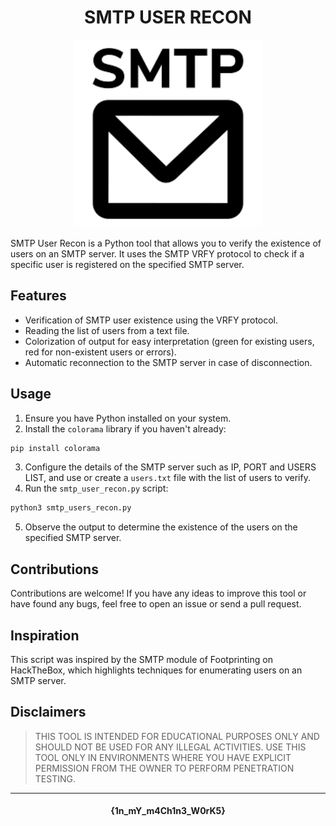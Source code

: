 <h1 align="center">SMTP USER RECON</h1>


<p align="center">
<img src='./Images/images.png' alt='logo' width='300'/>
</p>


SMTP User Recon is a Python tool that allows you to verify the existence of users on an SMTP server. It uses the SMTP VRFY protocol to check if a specific user is registered on the specified SMTP server.

## Features
- Verification of SMTP user existence using the VRFY protocol.
- Reading the list of users from a text file.
- Colorization of output for easy interpretation (green for existing users, red for non-existent users or errors).
- Automatic reconnection to the SMTP server in case of disconnection.

## Usage

1. Ensure you have Python installed on your system.
2. Install the `colorama` library if you haven't already:
```python
pip install colorama
```
3. Configure the details of the SMTP server such as IP, PORT and USERS LIST, and use or create a `users.txt` file with the list of users to verify.
4. Run the `smtp_user_recon.py` script:
```python
python3 smtp_users_recon.py
```
5. Observe the output to determine the existence of the users on the specified SMTP server.

## Contributions

Contributions are welcome! If you have any ideas to improve this tool or have found any bugs, feel free to open an issue or send a pull request.

## Inspiration

This script was inspired by the SMTP module of Footprinting on HackTheBox, which highlights techniques for enumerating users on an SMTP server.

## Disclaimers

> THIS TOOL IS INTENDED FOR EDUCATIONAL PURPOSES ONLY AND SHOULD NOT BE USED FOR ANY ILLEGAL ACTIVITIES.
USE THIS TOOL ONLY IN ENVIRONMENTS WHERE YOU HAVE EXPLICIT PERMISSION FROM THE OWNER TO PERFORM PENETRATION TESTING.

<hr/>

<h4 align="center">{1n_mY_m4Ch1n3_W0rK5}</h4>
